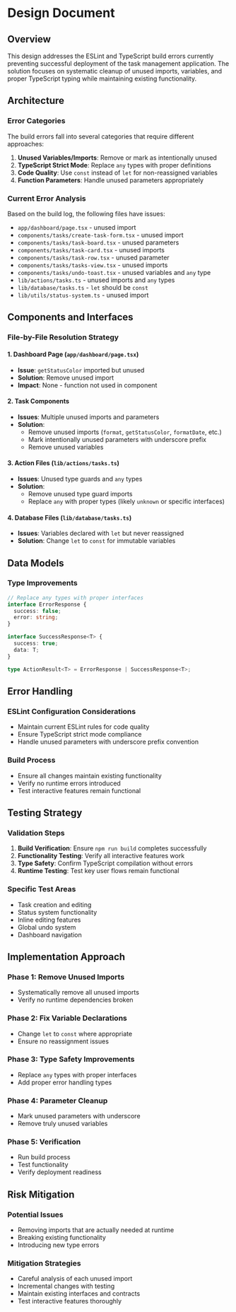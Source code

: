 # Design Document

## Overview

This design addresses the ESLint and TypeScript build errors currently preventing successful deployment of the task management application. The solution focuses on systematic cleanup of unused imports, variables, and proper TypeScript typing while maintaining existing functionality.

## Architecture

### Error Categories
The build errors fall into several categories that require different approaches:

1. **Unused Variables/Imports**: Remove or mark as intentionally unused
2. **TypeScript Strict Mode**: Replace `any` types with proper definitions
3. **Code Quality**: Use `const` instead of `let` for non-reassigned variables
4. **Function Parameters**: Handle unused parameters appropriately

### Current Error Analysis

Based on the build log, the following files have issues:
- `app/dashboard/page.tsx` - unused import
- `components/tasks/create-task-form.tsx` - unused import
- `components/tasks/task-board.tsx` - unused parameters
- `components/tasks/task-card.tsx` - unused imports
- `components/tasks/task-row.tsx` - unused parameter
- `components/tasks/tasks-view.tsx` - unused imports
- `components/tasks/undo-toast.tsx` - unused variables and `any` type
- `lib/actions/tasks.ts` - unused imports and `any` types
- `lib/database/tasks.ts` - `let` should be `const`
- `lib/utils/status-system.ts` - unused import

## Components and Interfaces

### File-by-File Resolution Strategy

#### 1. Dashboard Page (`app/dashboard/page.tsx`)
- **Issue**: `getStatusColor` imported but unused
- **Solution**: Remove unused import
- **Impact**: None - function not used in component

#### 2. Task Components
- **Issues**: Multiple unused imports and parameters
- **Solution**: 
  - Remove unused imports (`format`, `getStatusColor`, `formatDate`, etc.)
  - Mark intentionally unused parameters with underscore prefix
  - Remove unused variables

#### 3. Action Files (`lib/actions/tasks.ts`)
- **Issues**: Unused type guards and `any` types
- **Solution**:
  - Remove unused type guard imports
  - Replace `any` with proper types (likely `unknown` or specific interfaces)

#### 4. Database Files (`lib/database/tasks.ts`)
- **Issues**: Variables declared with `let` but never reassigned
- **Solution**: Change `let` to `const` for immutable variables

## Data Models

### Type Improvements

```typescript
// Replace any types with proper interfaces
interface ErrorResponse {
  success: false;
  error: string;
}

interface SuccessResponse<T> {
  success: true;
  data: T;
}

type ActionResult<T> = ErrorResponse | SuccessResponse<T>;
```

## Error Handling

### ESLint Configuration Considerations
- Maintain current ESLint rules for code quality
- Ensure TypeScript strict mode compliance
- Handle unused parameters with underscore prefix convention

### Build Process
- Ensure all changes maintain existing functionality
- Verify no runtime errors introduced
- Test interactive features remain functional

## Testing Strategy

### Validation Steps
1. **Build Verification**: Ensure `npm run build` completes successfully
2. **Functionality Testing**: Verify all interactive features work
3. **Type Safety**: Confirm TypeScript compilation without errors
4. **Runtime Testing**: Test key user flows remain functional

### Specific Test Areas
- Task creation and editing
- Status system functionality
- Inline editing features
- Global undo system
- Dashboard navigation

## Implementation Approach

### Phase 1: Remove Unused Imports
- Systematically remove all unused imports
- Verify no runtime dependencies broken

### Phase 2: Fix Variable Declarations
- Change `let` to `const` where appropriate
- Ensure no reassignment issues

### Phase 3: Type Safety Improvements
- Replace `any` types with proper interfaces
- Add proper error handling types

### Phase 4: Parameter Cleanup
- Mark unused parameters with underscore
- Remove truly unused variables

### Phase 5: Verification
- Run build process
- Test functionality
- Verify deployment readiness

## Risk Mitigation

### Potential Issues
- Removing imports that are actually needed at runtime
- Breaking existing functionality
- Introducing new type errors

### Mitigation Strategies
- Careful analysis of each unused import
- Incremental changes with testing
- Maintain existing interfaces and contracts
- Test interactive features thoroughly